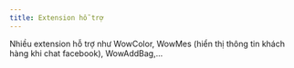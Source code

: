 ```yaml
---
title: Extension hỗ trợ
---
```

Nhiều extension hỗ trợ như WowColor, WowMes (hiển thị thông tin khách hàng khi chat facebook), WowAddBag,...
